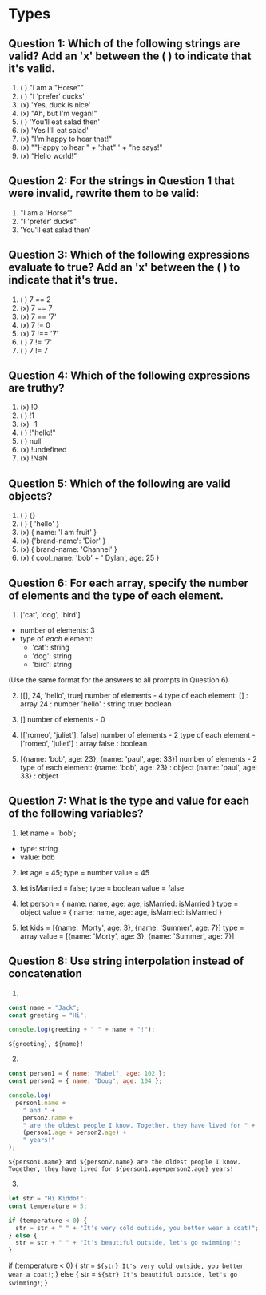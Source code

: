 # Types

## Question 1: Which of the following strings are valid? Add an 'x' between the ( ) to indicate that it's valid.

1. ( ) "I am a "Horse""
2. ( ) "I 'prefer' ducks'
3. (x) 'Yes, duck is nice'
4. (x) "Ah, but I\'m vegan!"
5. ( ) 'You'll eat salad then'
6. (x) 'Yes I\'ll eat salad'
7. (x) "I'm happy to hear that!"
8. (x) "\"Happy to hear " + 'that" ' + "he says!"
9. (x) “Hello world!”

## Question 2: For the strings in Question 1 that were invalid, rewrite them to be valid:

1. "I am a 'Horse'"
2. "I 'prefer' ducks"
3. 'You\'ll eat salad then'

## Question 3: Which of the following expressions evaluate to true? Add an 'x' between the ( ) to indicate that it's true.

1. ( ) 7 == 2
2. (x) 7 == 7
3. (x) 7 == '7'
4. (x) 7 != 0
5. (x) 7 !== '7'
6. ( ) 7 != '7'
7. ( ) 7 != 7

## Question 4: Which of the following expressions are truthy?

1. (x) !0
2. ( ) !1
3. (x) -1
4. ( ) !"hello!"
5. ( ) null
6. (x) !undefined
7. (x) !NaN

## Question 5: Which of the following are valid objects?

1. ( ) {}
2. ( ) { 'hello' }
3. (x) { name: 'I am fruit' }
4. (x) {'brand-name': 'Dior' }
5. (x) { brand-name: 'Channel' }
6. (x) { cool_name: 'bob' + ' Dylan', age: 25 }

## Question 6: For each array, specify the number of elements and the type of each element.

1. ['cat', 'dog', 'bird']

- number of elements: 3
- type of _each_ element:
  - 'cat': string
  - 'dog': string
  - 'bird': string

(Use the same format for the answers to all prompts in Question 6)

2. [[], 24, 'hello', true]
   number of elements - 4
   type of each element:
   [] : array
   24 : number
   'hello' : string
   true: boolean

3. []
   number of elements - 0

4. [['romeo', 'juliet'], false]
   number of elements - 2
   type of each element -
   ['romeo', 'juliet'] : array
   false : boolean

5. [{name: 'bob', age: 23}, {name: 'paul', age: 33}]
   number of elements - 2
   type of each element:
   {name: 'bob', age: 23} : object
   {name: 'paul', age: 33} : object

## Question 7: What is the type and value for each of the following variables?

1. let name = 'bob';

- type: string
- value: bob

2. let age = 45;
   type = number
   value = 45

3. let isMarried = false;
   type = boolean
   value = false

4. let person = { name: name, age: age, isMarried: isMarried }
   type = object
   value = { name: name, age: age, isMarried: isMarried }

5. let kids = [{name: 'Morty', age: 3}, {name: 'Summer', age: 7}]
   type = array
   value = [{name: 'Morty', age: 3}, {name: 'Summer', age: 7}]

## Question 8: Use string interpolation instead of concatenation

1.

```js
const name = "Jack";
const greeting = "Hi";

console.log(greeting + " " + name + "!");
```

`${greeting}, ${name}!`

2.

```js
const person1 = { name: "Mabel", age: 102 };
const person2 = { name: "Doug", age: 104 };

console.log(
  person1.name +
    " and " +
    person2.name +
    " are the oldest people I know. Together, they have lived for " +
    (person1.age + person2.age) +
    " years!"
);
```

`${person1.name} and ${person2.name} are the oldest people I know. Together, they have lived for ${person1.age+person2.age} years!`

3.

```js
let str = "Hi Kiddo!";
const temperature = 5;

if (temperature < 0) {
  str = str + " " + "It's very cold outside, you better wear a coat!";
} else {
  str = str + " " + "It's beautiful outside, let's go swimming!";
}
```

if (temperature < 0) {
str = `${str} It's very cold outside, you better wear a coat!`;
} else {
str = `${str} It's beautiful outside, let's go swimming!`;
}
